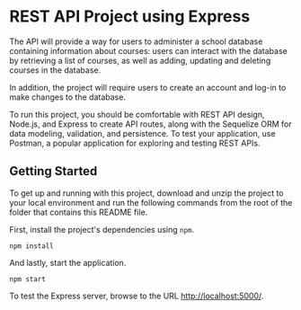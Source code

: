 
# REST API Project using Express

The API will provide a way for users to administer a school database containing information about courses: users can interact with the database by retrieving a list of courses, as well as adding, updating and deleting courses in the database.

In addition, the project will require users to create an account and log-in to make changes to the database.

To run this project, you should be comfortable with REST API design, Node.js, and Express to create API routes, along with the Sequelize ORM for data modeling, validation, and persistence. To test your application, use Postman, a popular application for exploring and testing REST APIs.


## Getting Started

To get up and running with this project, download and unzip the project to your local environment and run the following commands from the root of the folder that contains this README file.

First, install the project's dependencies using `npm`.

```
npm install

```

And lastly, start the application.

```
npm start
```

To test the Express server, browse to the URL [http://localhost:5000/](http://localhost:5000/).
